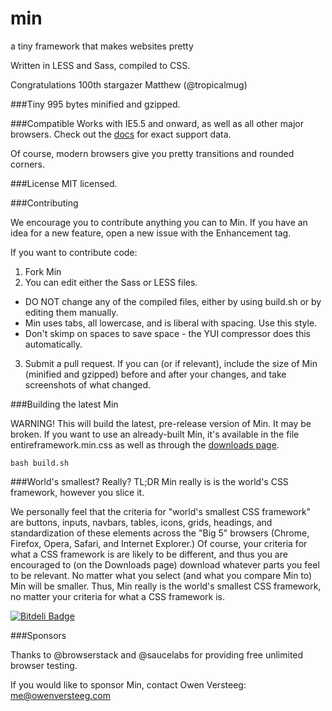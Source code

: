 min
===

a tiny framework that makes websites pretty

Written in LESS and Sass, compiled to CSS.

Congratulations 100th stargazer Matthew (@tropicalmug)

###Tiny
995 bytes minified and gzipped.

###Compatible
Works with IE5.5 and onward, as well as all other major browsers. Check out the [docs](http://minfwk.com/docs.html) for exact support data.

Of course, modern browsers give you pretty transitions and rounded corners.

###License
MIT licensed.

###Contributing

We encourage you to contribute anything you can to Min. If you have an idea for a new feature, open a new issue with the Enhancement tag.

If you want to contribute code:

1. Fork Min
2. You can edit either the Sass or LESS files. 
 - DO NOT change any of the compiled files, either by using build.sh or by editing them manually.
 - Min uses tabs, all lowercase, and is liberal with spacing. Use this style.
 - Don't skimp on spaces to save space - the YUI compressor does this automatically.
3. Submit a pull request. If you can (or if relevant), include the size of Min (minified and gzipped) before and after your changes, and take screenshots of what changed.

###Building the latest Min

WARNING! This will build the latest, pre-release version of Min. It may be broken. If you want to use an already-built Min, it's available in the file entireframework.min.css as well as through the [downloads page](http://minfwk.com/download.html).

    bash build.sh

###World's smallest? Really?
TL;DR Min really is is the world's CSS framework, however you slice it. 

We personally feel that the criteria for "world's smallest CSS framework" are buttons, inputs, navbars, tables, icons, grids, headings, and standardization of these elements across the "Big 5" browsers (Chrome, Firefox, Opera, Safari, and Internet Explorer.) Of course, your criteria for what a CSS framework is are likely to be different, and thus you are encouraged to (on the Downloads page) download whatever parts you feel to be relevant. No matter what you select (and what you compare Min to) Min will be smaller. Thus, Min really is the world's smallest CSS framework, no matter your criteria for what a CSS framework is.

[![Bitdeli Badge](https://d2weczhvl823v0.cloudfront.net/OwenVersteeg/min/trend.png)](https://bitdeli.com/free "Bitdeli Badge")

###Sponsors

Thanks to @browserstack and @saucelabs for providing free unlimited browser testing.

If you would like to sponsor Min, contact Owen Versteeg: me@owenversteeg.com
